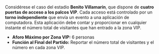Considérese el caso del estadio **Benito Villamarín**, que dispone de **cuatro puertas de acceso a los palcos VIP**. Cada acceso está controlado por un **torno independiente** que envía un evento a una aplicación de computadora. Esta aplicación debe contar y proporcionar en cualquier instante el número total de visitantes que han entrado a la zona VIP.

- **Aforo Máximo por Zona VIP:** 6 personas
- **Función al Final del Partido:** Reportar el número total de visitantes y el número en cada zona VIP.
